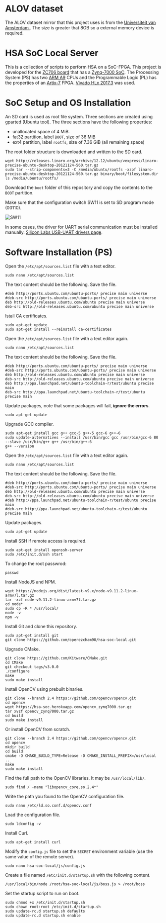 # ALOV dataset

The ALOV dataset mirror that this project uses is from the [Universiteit van Amsterdam
](https://isis-data.science.uva.nl/alov/). The size is greater that 8GB so a external memory device is required.

# HSA SoC Local Server

This is a collection of scripts to perform HSA on a SoC-FPGA. This project is developed for the [ZC706 board](https://www.xilinx.com/products/boards-and-kits/ek-z7-zc706-g.html) that has a [Zynq-7000 SoC](https://www.xilinx.com/products/silicon-devices/soc/zynq-7000.html). The Processing System (PS) has two [ARM A9](https://developer.arm.com/ip-products/processors/cortex-a/cortex-a9) CPUs and the Programmable Logic (PL) has the properties of an [Artix-7](https://www.xilinx.com/products/silicon-devices/fpga/artix-7.html) FPGA. [Vivado HLx 2017.3](https://www.xilinx.com/support/download/index.html/content/xilinx/en/downloadNav/vivado-design-tools/archive.html) was used.

# SoC Setup and OS Installation

An SD card is used as root file system. Three sections are created using gparted (Ubuntu tool). The three sections have the following properties:

* unallocated space of 4 MiB.
* fat32 partition, label `BOOT`, size of 36 MiB
* ext4 partition, label `rootfs`, size of 7.36 GiB (all remaining space)

The root folder structure is downloaded and written to the SD card.

```
wget http://releases.linaro.org/archive/12.12/ubuntu/vexpress/linaro-precise-ubuntu-desktop-20121124-560.tar.gz
sudo tar --strip-components=3 -C /media/ubuntu/rootfs -xzpf linaro-precise-ubuntu-desktop-20121124-560.tar.gz binary/boot/filesystem.dir
ls /media/ubuntu/rootfs/
```

Download the `boot` folder of this repository and copy the contents to the `BOOT` partition.

Make sure that the configuration switch SW11 is set to SD program mode (00110).

![SW11](https://i.imgur.com/8GRIOfN.png)

In some cases, the driver for UART serial communication must be installed manually. [Silicon Labs USB-UART drivers page](http://www.silabs.com/Support%20Documents/Software/CP210x_VCP_Windows.zip).

# Software Installation (PS)

Open the `/etc/apt/sources.list` file with a text editor.

```
sudo nano /etc/apt/sources.list
```

The text content should be the following. Save the file.

```
#deb http://ports.ubuntu.com/ubuntu-ports/ precise main universe
#deb-src http://ports.ubuntu.com/ubuntu-ports/ precise main universe
deb http://old-releases.ubuntu.com/ubuntu precise main universe
deb-src http://old-releases.ubuntu.com/ubuntu precise main universe
```

Istall CA certificates.

```
sudo apt-get update
sudo apt-get install --reinstall ca-certificates
```

Open the `/etc/apt/sources.list` file with a text editor again.

```
sudo nano /etc/apt/sources.list
```

The text content should be the following. Save the file.

```
#deb http://ports.ubuntu.com/ubuntu-ports/ precise main universe
#deb-src http://ports.ubuntu.com/ubuntu-ports/ precise main universe
deb http://old-releases.ubuntu.com/ubuntu precise main universe
deb-src http://old-releases.ubuntu.com/ubuntu precise main universe
deb http://ppa.launchpad.net/ubuntu-toolchain-r/test/ubuntu precise main
deb-src http://ppa.launchpad.net/ubuntu-toolchain-r/test/ubuntu precise main
```

Update packages, note that some packages will fail, **ignore the errors**.

```
sudo apt-get update
```

Upgrade GCC compiler.

```
sudo apt-get install gcc g++ gcc-5 g++-5 gcc-6 g++-6
sudo update-alternatives --install /usr/bin/gcc gcc /usr/bin/gcc-6 80 --slave /usr/bin/g++ g++ /usr/bin/g++-6
g++ --version
```

Open the `/etc/apt/sources.list` file with a text editor again.

```
sudo nano /etc/apt/sources.list
```

The text content should be the following. Save the file.

```
#deb http://ports.ubuntu.com/ubuntu-ports/ precise main universe
#deb-src http://ports.ubuntu.com/ubuntu-ports/ precise main universe
deb http://old-releases.ubuntu.com/ubuntu precise main universe
deb-src http://old-releases.ubuntu.com/ubuntu precise main universe
#deb http://ppa.launchpad.net/ubuntu-toolchain-r/test/ubuntu precise main
#deb-src http://ppa.launchpad.net/ubuntu-toolchain-r/test/ubuntu precise main
```

Update packages.

```
sudo apt-get update
```

Install SSH if remote access is required.

```
sudo apt-get install openssh-server
sudo /etc/init.d/ssh start
```

To change the root passwrod:

```
passwd
```

Install NodeJS and NPM.

```
wget https://nodejs.org/dist/latest-v9.x/node-v9.11.2-linux-armv7l.tar.gz
tar -xzf node-v9.11.2-linux-armv7l.tar.gz
cd node*
sudo cp -R * /usr/local/
node -v
npm -v
```

Install Git and clone this repository.

```
sudo apt-get install git
git clone https://github.com/operezcham90/hsa-soc-local.git
```

Upgrade CMake.

```
git clone https://github.com/Kitware/CMake.git
cd CMake
git checkout tags/v3.0.0
./configure
make
sudo make install
```

Install OpenCV using prebuilt binaries.

```
git clone --branch 2.4 https://github.com/opencv/opencv.git
cd opencv
wget https://hsa-soc.herokuapp.com/opencv_zynq7000.tar.gz
tar xvzf opencv_zynq7000.tar.gz
cd build
sudo make install
```

Or install OpenCV from scratch.

```
git clone --branch 2.4 https://github.com/opencv/opencv.git
cd opencv
mkdir build
cd build
cmake -D CMAKE_BUILD_TYPE=Release -D CMAKE_INSTALL_PREFIX=/usr/local ..
make
sudo make install
```

Find the full path to the OpenCV libraries. It may be `/usr/local/lib/`.

```
sudo find / -name "libopencv_core.so.2.4*"
```

Write the path you found to the OpenCV configuration file.

```
sudo nano /etc/ld.so.conf.d/opencv.conf
```

Load the configuration file.

```
sudo ldconfig -v
```

Install Curl.

```
sudo apt-get install curl
```

Modify the `config.js` file to set the `SECRET` environment variable (use the same value of the remote server).

```
sudo nano hsa-soc-local/js/config.js
```

Create a file named `/etc/init.d/startup.sh` with the following content.

```
/usr/local/bin/node /root/hsa-soc-local/js/boss.js > /root/boss
```

Set the startup script to run on boot.

```
sudo chmod +x /etc/init.d/startup.sh
sudo chown root:root /etc/init.d/startup.sh
sudo update-rc.d startup.sh defaults
sudo update-rc.d startup.sh enable
```
